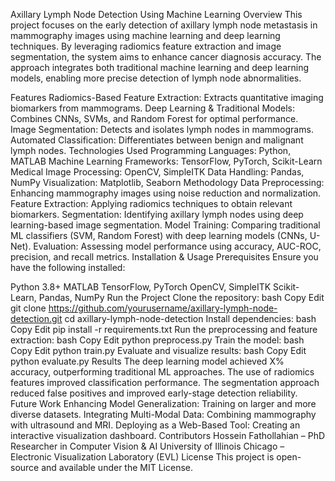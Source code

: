 Axillary Lymph Node Detection Using Machine Learning
Overview
This project focuses on the early detection of axillary lymph node metastasis in mammography images using machine learning and deep learning techniques. By leveraging radiomics feature extraction and image segmentation, the system aims to enhance cancer diagnosis accuracy. The approach integrates both traditional machine learning and deep learning models, enabling more precise detection of lymph node abnormalities.

Features
Radiomics-Based Feature Extraction: Extracts quantitative imaging biomarkers from mammograms.
Deep Learning & Traditional Models: Combines CNNs, SVMs, and Random Forest for optimal performance.
Image Segmentation: Detects and isolates lymph nodes in mammograms.
Automated Classification: Differentiates between benign and malignant lymph nodes.
Technologies Used
Programming Languages: Python, MATLAB
Machine Learning Frameworks: TensorFlow, PyTorch, Scikit-Learn
Medical Image Processing: OpenCV, SimpleITK
Data Handling: Pandas, NumPy
Visualization: Matplotlib, Seaborn
Methodology
Data Preprocessing: Enhancing mammography images using noise reduction and normalization.
Feature Extraction: Applying radiomics techniques to obtain relevant biomarkers.
Segmentation: Identifying axillary lymph nodes using deep learning-based image segmentation.
Model Training: Comparing traditional ML classifiers (SVM, Random Forest) with deep learning models (CNNs, U-Net).
Evaluation: Assessing model performance using accuracy, AUC-ROC, precision, and recall metrics.
Installation & Usage
Prerequisites
Ensure you have the following installed:

Python 3.8+
MATLAB
TensorFlow, PyTorch
OpenCV, SimpleITK
Scikit-Learn, Pandas, NumPy
Run the Project
Clone the repository:
bash
Copy
Edit
git clone https://github.com/yourusername/axillary-lymph-node-detection.git
cd axillary-lymph-node-detection
Install dependencies:
bash
Copy
Edit
pip install -r requirements.txt
Run the preprocessing and feature extraction:
bash
Copy
Edit
python preprocess.py
Train the model:
bash
Copy
Edit
python train.py
Evaluate and visualize results:
bash
Copy
Edit
python evaluate.py
Results
The deep learning model achieved X% accuracy, outperforming traditional ML approaches.
The use of radiomics features improved classification performance.
The segmentation approach reduced false positives and improved early-stage detection reliability.
Future Work
Enhancing Model Generalization: Training on larger and more diverse datasets.
Integrating Multi-Modal Data: Combining mammography with ultrasound and MRI.
Deploying as a Web-Based Tool: Creating an interactive visualization dashboard.
Contributors
Hossein Fathollahian – PhD Researcher in Computer Vision & AI
University of Illinois Chicago – Electronic Visualization Laboratory (EVL)
License
This project is open-source and available under the MIT License.
